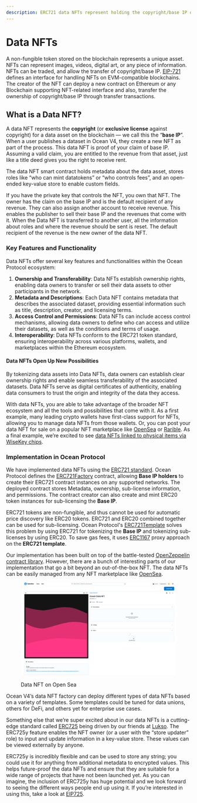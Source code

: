 ```yaml
---
description: ERC721 data NFTs represent holding the copyright/base IP of a data asset.
---
```


# Data NFTs

A non-fungible token stored on the blockchain represents a unique asset. NFTs can represent images, videos, digital art, or any piece of information. NFTs can be traded, and allow the transfer of copyright/base IP. [EIP-721](https://eips.ethereum.org/EIPS/eip-721) defines an interface for handling NFTs on EVM-compatible blockchains. The creator of the NFT can deploy a new contract on Ethereum or any Blockchain supporting NFT-related interface and also, transfer the ownership of copyright/base IP through transfer transactions.

## What is a Data NFT?

A data NFT represents the **copyright** (or **exclusive license** against copyright) for a data asset on the blockchain — we call this the “**base IP**”. When a user publishes a dataset in Ocean V4, they create a new NFT as part of the process. This data NFT is proof of your claim of base IP. Assuming a valid claim, you are entitled to the revenue from that asset, just like a title deed gives you the right to receive rent.

The data NFT smart contract holds metadata about the data asset, stores roles like “who can mint datatokens” or “who controls fees”, and an open-ended key-value store to enable custom fields.

If you have the private key that controls the NFT, you own that NFT. The owner has the claim on the base IP and is the default recipient of any revenue. They can also assign another account to receive revenue. This enables the publisher to sell their base IP and the revenues that come with it. When the Data NFT is transferred to another user, all the information about roles and where the revenue should be sent is reset. The default recipient of the revenue is the new owner of the data NFT.

### Key Features and Functionality

Data NFTs offer several key features and functionalities within the Ocean Protocol ecosystem:

1. **Ownership and Transferability**: Data NFTs establish ownership rights, enabling data owners to transfer or sell their data assets to other participants in the network.
2. **Metadata and Descriptions**: Each Data NFT contains metadata that describes the associated dataset, providing essential information such as title, description, creator, and licensing terms.
3. **Access Control and Permissions**: Data NFTs can include access control mechanisms, allowing data owners to define who can access and utilize their datasets, as well as the conditions and terms of usage.
4. **Interoperability**: Data NFTs conform to the ERC721 token standard, ensuring interoperability across various platforms, wallets, and marketplaces within the Ethereum ecosystem.

#### Data NFTs Open Up New Possibilities

By tokenizing data assets into Data NFTs, data owners can establish clear ownership rights and enable seamless transferability of the associated datasets. Data NFTs serve as digital certificates of authenticity, enabling data consumers to trust the origin and integrity of the data they access.

With data NFTs, you are able to take advantage of the broader NFT ecosystem and all the tools and possibilities that come with it. As a first example, many leading crypto wallets have first-class support for NFTs, allowing you to manage data NFTs from those wallets. Or, you can post your data NFT for sale on a popular NFT marketplace like [OpenSea](https://www.opensea.io/) or [Rarible](https://www.rarible.com/). As a final example, we’re excited to see [data NFTs linked to physical items via WiseKey chips](https://www.globenewswire.com/news-release/2021/05/19/2232106/0/en/WISeKey-partners-with-Ocean-Protocol-to-launch-TrustedNFT-io-a-decentralized-marketplace-for-objects-of-value-designed-to-empower-artists-creators-and-collectors-with-a-unique-solu.html).

### Implementation in Ocean Protocol

We have implemented data NFTs using the [ERC721 standard](https://erc721.org/). Ocean Protocol defines the [ERC721Factory](https://github.com/oceanprotocol/contracts/blob/v4main/contracts/ERC721Factory.sol) contract, allowing **Base IP holders** to create their ERC721 contract instances on any supported networks. The deployed contract stores Metadata, ownership, sub-license information, and permissions. The contract creator can also create and mint ERC20 token instances for sub-licensing the **Base IP**.

ERC721 tokens are non-fungible, and thus cannot be used for automatic price discovery like ERC20 tokens. ERC721 and ERC20 combined together can be used for sub-licensing. Ocean Protocol's [ERC721Template](https://github.com/oceanprotocol/contracts/blob/v4main/contracts/templates/ERC721Template.sol) solves this problem by using ERC721 for tokenizing the **Base IP** and tokenizing sub-licenses by using ERC20. To save gas fees, it uses [ERC1167](https://eips.ethereum.org/EIPS/eip-1167) proxy approach on the **ERC721 template**.

Our implementation has been built on top of the battle-tested [OpenZeppelin contract library](https://docs.openzeppelin.com/contracts/4.x/erc721). However, there are a bunch of interesting parts of our implementation that go a bit beyond an out-of-the-box NFT. The data NFTs can be easily managed from any NFT marketplace like [OpenSea](https://opensea.io/).

<figure><img src="../../.gitbook/assets/wallet/data_nft_open_sea.png" alt=""><figcaption><p>Data NFT on Open Sea</p></figcaption></figure>

Ocean V4’s data NFT factory can deploy different types of data NFTs based on a variety of templates. Some templates could be tuned for data unions, others for DeFi, and others yet for enterprise use cases.

Something else that we’re super excited about in our data NFTs is a cutting-edge standard called [ERC725](https://github.com/ERC725Alliance/erc725/blob/main/docs/ERC-725.md) being driven by our friends at [Lukso](https://lukso.network/about). The ERC725y feature enables the NFT owner (or a user with the “store updater” role) to input and update information in a key-value store. These values can be viewed externally by anyone.

ERC725y is incredibly flexible and can be used to store any string; you could use it for anything from additional metadata to encrypted values. This helps future-proof the data NFTs and ensure that they are suitable for a wide range of projects that have not been launched yet. As you can imagine, the inclusion of ERC725y has huge potential and we look forward to seeing the different ways people end up using it. If you’re interested in using this, take a look at [EIP725](https://eips.ethereum.org/EIPS/eip-725#erc725y).
